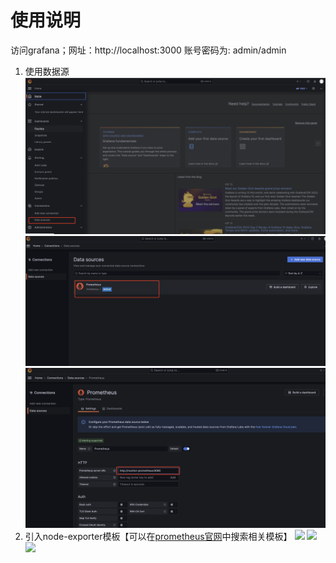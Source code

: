 # 使用说明

访问grafana；网址：http://localhost:3000
账号密码为: admin/admin


1. 使用数据源
![](./docs/datasource1.png)
![](./docs/datasource2.png)
![](./docs/datasource3.png)
2. 引入node-exporter模板【可以在[prometheus官网](https://grafana.com/grafana/dashboards/?search=node-exporter)中搜索相关模板】
![](./docs/databoard1.png)
![](./docs/databoard2.png)
![](./docs/databoard3.png)